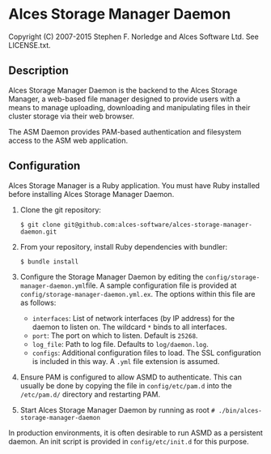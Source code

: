 # Alces Storage Manager Daemon
Copyright (C) 2007-2015 Stephen F. Norledge and Alces Software Ltd. See LICENSE.txt.


## Description
Alces Storage Manager Daemon is the backend to the Alces Storage Manager, a
web-based file manager designed to provide users with a means to manage
uploading, downloading and manipulating files in their cluster storage via
their web browser.

The ASM Daemon provides PAM-based authentication and filesystem access to the
ASM web application.

## Configuration
Alces Storage Manager is a Ruby application. You must have Ruby installed
before installing Alces Storage Manager Daemon.

1. Clone the git repository:

   ```$ git clone git@github.com:alces-software/alces-storage-manager-daemon.git```

2. From your repository, install Ruby dependencies with bundler:

   ```$ bundle install```

3. Configure the Storage Manager Daemon by editing the 
  `config/storage-manager-daemon.yml`file. A sample configuration file is
  provided at `config/storage-manager-daemon.yml.ex`. The options within this
  file are as follows:
    * `interfaces`: List of network interfaces (by IP address) for the daemon to
    listen on. The wildcard `*` binds to all interfaces.
    * `port`: The port on which to listen. Default is `25268`.
    * `log_file`: Path to log file. Defaults to `log/daemon.log`.
    * `configs`: Additional configuration files to load. The SSL configuration is
      included in this way. A `.yml` file extension is assumed.

4. Ensure PAM is configured to allow ASMD to authenticate. This can usually be
   done by copying the file in `config/etc/pam.d` into the `/etc/pam.d/`
   directory and restarting PAM.

5. Start Alces Storage Manager Daemon by running as root
   ```# ./bin/alces-storage-manager-daemon```

In production environments, it is often desirable to run ASMD as a persistent
daemon. An init script is provided in `config/etc/init.d` for this purpose.
